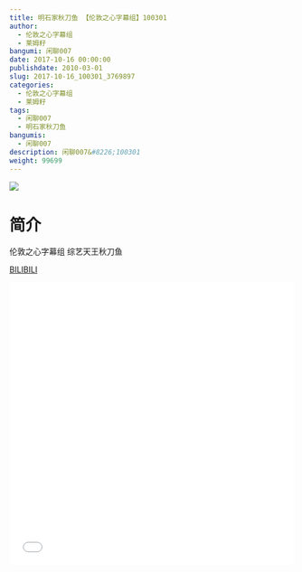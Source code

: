 ```yaml
---
title: 明石家秋刀鱼 【伦敦之心字幕组】100301
author: 
  - 伦敦之心字幕组
  - 莱姆籽
bangumi: 闲聊007
date: 2017-10-16 00:00:00
publishdate: 2010-03-01
slug: 2017-10-16_100301_3769897
categories: 
  - 伦敦之心字幕组
  - 莱姆籽
tags: 
  - 闲聊007
  - 明石家秋刀鱼
bangumis: 
  - 闲聊007
description: 闲聊007&#8226;100301
weight: 99699
---
```


![](https://i.imgur.com/Vgj2TZU.jpg)

# 简介  
伦敦之心字幕组 综艺天王秋刀鱼

  [BILIBILI](https://www.bilibili.com/video/av3769897/)


<div class="vcontainer">  <iframe class='video' src="//www.bilibili.com/html/html5player.html?cid=6048966&aid=3769897" width="100%" height="500" frameborder="0" allowfullscreen="allowfullscreen"></iframe></div>
